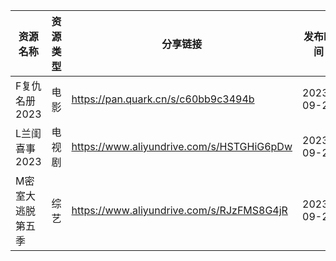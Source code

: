 | 资源名称      | 资源类型 | 分享链接                                      | 发布时间       |
| --------- | ---- | ----------------------------------------- | ---------- |
| F复仇名册2023 | 电影   | https://pan.quark.cn/s/c60bb9c3494b       | 2023-09-23 |
| L兰闺喜事2023 | 电视剧  | https://www.aliyundrive.com/s/HSTGHiG6pDw | 2023-09-23 |
| M密室大逃脱第五季 | 综艺   | https://www.aliyundrive.com/s/RJzFMS8G4jR | 2023-09-23 |
